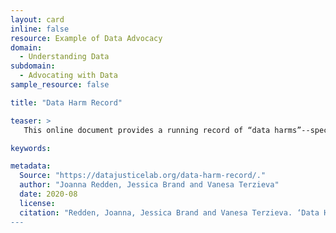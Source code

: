 ```yaml
---
layout: card
inline: false
resource: Example of Data Advocacy
domain:
  - Understanding Data
subdomain:
  - Advocating with Data
sample_resource: false

title: "Data Harm Record"

teaser: >
   This online document provides a running record of “data harms”--specifically harms that have been caused by uses of algorithmic systems. The social advocacy goal is to promote learning and inspire collaborative work to redress harms and prevent further harm. 

keywords:

metadata:
  Source: "https://datajusticelab.org/data-harm-record/."
  author: "Joanna Redden, Jessica Brand and Vanesa Terzieva"
  date: 2020-08
  license: 
  citation: "Redden, Joanna, Jessica Brand and Vanesa Terzieva. ‘Data Harm Record. https://datajusticelab.org/data-harm-record/.' Data Justice Lab. Accessed on 27 July 2024.”
---
```



